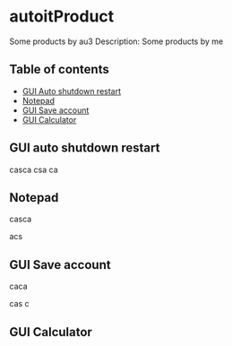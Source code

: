# autoitProduct
Some products by au3
Description: Some products by me
## Table of contents
- [GUI Auto shutdown restart](#gui-auto-shutdown-restart)
- [Notepad](#notepad)
- [GUI Save account](#gui-save-account)
- [GUI Calculator](#gui-calculator)
## GUI auto shutdown restart
casca
csa
ca
## Notepad
casca

acs
## GUI Save account
caca

cas
c
## GUI Calculator
